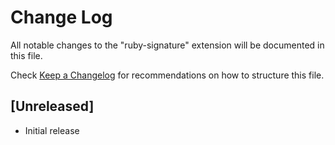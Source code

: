 # Change Log

All notable changes to the "ruby-signature" extension will be documented in this file.

Check [Keep a Changelog](http://keepachangelog.com/) for recommendations on how to structure this file.

## [Unreleased]

- Initial release